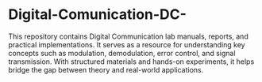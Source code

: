 # Digital-Comunication-DC-
This repository contains Digital Communication lab manuals, reports, and practical implementations. It serves as a resource for understanding key concepts such as modulation, demodulation, error control, and signal transmission. With structured materials and hands-on experiments, it helps bridge the gap between theory and real-world applications.
